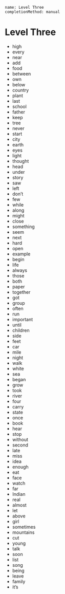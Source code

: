 ```ngMeta
name: Level Three
completionMethod: manual
```

# Level Three

- high
- every
- near
- add
- food
- between
- own
- below
- country
- plant
- last
- school
- father
- keep
- tree
- never
- start
- city
- earth
- eyes
- light
- thought
- head
- under
- story
- saw
- left
- don’t
- few
- while
- along
- might
- close
- something
- seem
- next
- hard
- open
- example
- begin
- life
- always
- those
- both
- paper
- together
- got
- group
- often
- run
- important
- until
- children
- side
- feet
- car
- mile
- night
- walk
- white
- sea
- began
- grow
- took
- river
- four
- carry
- state
- once
- book
- hear
- stop
- without
- second
- late
- miss
- idea
- enough
- eat
- face
- watch
- far
- Indian
- real
- almost
- let
- above
- girl
- sometimes
- mountains
- cut
- young
- talk
- soon
- list
- song
- being
- leave
- family
- it’s